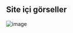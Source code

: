 
## Site içi görseller

![image](https://user-images.githubusercontent.com/48651506/183866104-cf13e0f6-d96a-48b4-ae04-e5fe5b4d7a5f.png)
